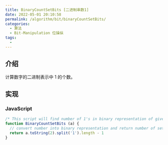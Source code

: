 ```yaml
---
title: BinaryCountSetBits [二进制串数1]
date: 2022-05-01 20:10:58
permalink: /algorithm/bit/binaryCountSetBits/
categories:
  - 算法
  - Bit-Manipulation 位操纵
tags:
  - 
---
```


## 介绍

计算数字的二进制表示中 1 的个数。

## 实现

### JavaScript

```js
/* This script will find number of 1's in binary representation of given number */
function BinaryCountSetBits (a) {
  // convert number into binary representation and return number of set bits in binary representation
  return a.toString(2).split('1').length - 1
}
```
